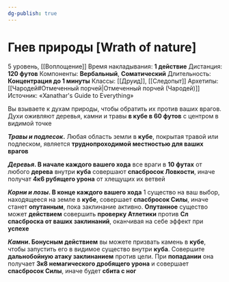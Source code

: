 ```yaml
---
dg-publish: true
---
```

# Гнев природы [Wrath of nature]
5 уровень, [[Воплощение]]
Время накладывания: **1 действие**
Дистанция: **120 футов**
Компоненты: **Вербальный**, **Соматический**
Длительность: **Концентрация до 1 минуты**
Классы: [[Друид]], [[Следопыт]]
Архетипы: [[Чародей#Отмеченный порчей|Отмеченный порчей (Чародей)]]
Источник: «Xanathar's Guide to Everything»

Вы взываете к духам природы, чтобы обратить их против ваших врагов. Духи оживляют деревья, камни и травы **в кубе в 60 футов** с центром в видимой точке

**_Травы и подлесок_.** Любая область земли в **кубе**, покрытая травой или подлеском, является **труднопроходимой местностью для ваших врагов**

**_Деревья_. В начале каждого вашего хода** все враги в **10 футах** от любого **дерева** внутри **куба** совершают **спасбросок Ловкости**, иначе получат **4к6 рубящего урона** от хлещущих их ветвей

**_Корни и лозы_. В конце каждого вашего хода** 1 существо на ваш выбор, находящееся на земле в **кубе**, совершает **спасбросок Силы**, иначе станет **опутанным**, пока заклинание активно. **Опутанное** существо может **действием** совершить **проверку Атлетики** против **Сл спасброска от ваших заклинаний**, оканчивая на себе эффект при **успехе**

**_Камни_. Бонусным действием** вы можете призвать камень в **кубе**, чтобы запустить его в видимое существо внутри **куба**. Совершите **дальнобойную атаку заклинанием** против цели. При **попадании** она получает **3к8 немагического дробящего урона** и совершает **спасбросок Силы**, иначе будет **сбита с ног**